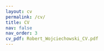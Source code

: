 ```yaml
---
layout: cv
permalink: /cv/
title: CV
nav: false
nav_order: 3
cv_pdf: Robert_Wojciechowski_CV.pdf
---
```


